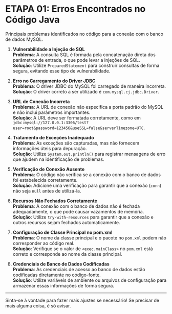 # ETAPA 01: Erros Encontrados no Código Java 

Principais problemas identificados no código para a conexão com o banco de dados MySQL.

1. **Vulnerabilidade a Injeção de SQL**  
   **Problema**: A consulta SQL é formada pela concatenação direta dos parâmetros de entrada, o que pode levar a injeções de SQL.  
   **Solução**: Utilize `PreparedStatement` para construir consultas de forma segura, evitando esse tipo de vulnerabilidade.

2. **Erro no Carregamento do Driver JDBC**  
   **Problema**: O driver JDBC do MySQL foi carregado de maneira incorreta.  
   **Solução**: O driver correto a ser utilizado é `com.mysql.cj.jdbc.Driver`.

3. **URL de Conexão Incorreta**  
   **Problema**: A URL de conexão não especifica a porta padrão do MySQL e não inclui parâmetros importantes.  
   **Solução**: A URL deve ser formatada corretamente, como em `jdbc:mysql://127.0.0.1:3306/test?user=root&password=123456&useSSL=false&serverTimezone=UTC`.

4. **Tratamento de Exceções Inadequado**  
   **Problema**: As exceções são capturadas, mas não fornecem informações úteis para depuração.  
   **Solução**: Utilize `System.out.println()` para registrar mensagens de erro que ajudem na identificação de problemas.

5. **Verificação de Conexão Ausente**  
   **Problema**: O código não verifica se a conexão com o banco de dados foi estabelecida corretamente.  
   **Solução**: Adicione uma verificação para garantir que a conexão (`conn`) não seja `null` antes de utilizá-la.

6. **Recursos Não Fechados Corretamente**  
   **Problema**: A conexão com o banco de dados não é fechada adequadamente, o que pode causar vazamentos de memória.  
   **Solução**: Utilize `try-with-resources` para garantir que a conexão e outros recursos sejam fechados automaticamente.

7. **Configuração de Classe Principal no pom.xml**  
   **Problema**: O nome da classe principal e o pacote no `pom.xml` podem não corresponder ao código real.  
   **Solução**: Verifique se o valor de `<exec.mainClass>` no `pom.xml` está correto e corresponde ao nome da classe principal.

8. **Credenciais de Banco de Dados Codificadas**  
   **Problema**: As credenciais de acesso ao banco de dados estão codificadas diretamente no código-fonte.  
   **Solução**: Utilize variáveis de ambiente ou arquivos de configuração para armazenar essas informações de forma segura.

---

Sinta-se à vontade para fazer mais ajustes se necessário! Se precisar de mais alguma coisa, é só avisar.
